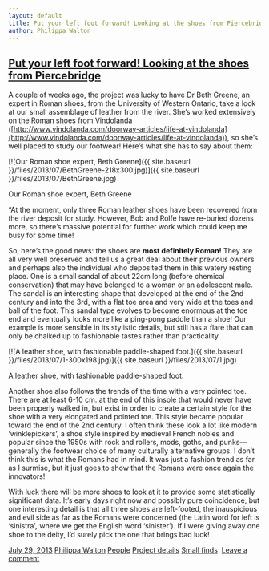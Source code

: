 ```yaml
--- 
layout: default
title: Put your left foot forward! Looking at the shoes from Piercebridge
author: Philippa Walton
---
```


[Put your left foot forward! Looking at the shoes from Piercebridge](https://finds.org.uk/blogs/blog/2013/07/29/put-your-left-foot-forward-looking-at-the-shoes-from-piercebridge/ "Link to Put your left foot forward! Looking at the shoes from Piercebridge")
---------------------------------------------------------------------------------------------------------------------------------------------------------------------------------------------------------------------------------------------------------------

A couple of weeks ago, the project was lucky to have Dr Beth Greene, an expert in Roman shoes, from the University of Western Ontario, take a look at our small assemblage of leather from the river. She’s worked extensively on the Roman shoes from Vindolanda ([http://www.vindolanda.com/doorway-articles/life-at-vindolanda](http://www.vindolanda.com/doorway-articles/life-at-vindolanda)), so she’s well placed to study our footwear! Here’s what she has to say about them:

[![Our Roman shoe expert, Beth Greene]({{ site.baseurl }}/files/2013/07/BethGreene-218x300.jpg)]({{ site.baseurl }}/files/2013/07/BethGreene.jpg)

Our Roman shoe expert, Beth Greene

“At the moment, only three Roman leather shoes have been recovered from the river deposit for study. However, Bob and Rolfe have re-buried dozens more, so there’s massive potential for further work which could keep me busy for some time!

So, here’s the good news: the shoes are **most definitely Roman!** They are all very well preserved and tell us a great deal about their previous owners and perhaps also the individual who deposited them in this watery resting place. One is a small sandal of about 22cm long (before chemical conservation) that may have belonged to a woman or an adolescent male. The sandal is an interesting shape that developed at the end of the 2nd century and into the 3rd, with a flat toe area and very wide at the toes and ball of the foot. This sandal type evolves to become enormous at the toe end and eventually looks more like a ping-pong paddle than a shoe! Our example is more sensible in its stylistic details, but still has a flare that can only be chalked up to fashionable tastes rather than practicality.

[![A leather shoe, with fashionable paddle-shaped foot.]({{ site.baseurl }}/files/2013/07/1-300x198.jpg)]({{ site.baseurl }}/files/2013/07/1.jpg)

A leather shoe, with fashionable paddle-shaped foot.

Another shoe also follows the trends of the time with a very pointed toe. There are at least 6-10 cm. at the end of this insole that would never have been properly walked in, but exist in order to create a certain style for the shoe with a very elongated and pointed toe. This style became popular toward the end of the 2nd century. I often think these look a lot like modern ‘winklepickers’, a shoe style inspired by medieval French nobles and popular since the 1950s with rock and rollers, mods, goths, and punks—generally the footwear choice of many culturally alternative groups. I don’t think this is what the Romans had in mind. It was just a fashion trend as far as I surmise, but it just goes to show that the Romans were once again the innovators!

With luck there will be more shoes to look at it to provide some statistically significant data. It’s early days right now and possibly pure coincidence, but one interesting detail is that all three shoes are left-footed, the inauspicious and evil side as far as the Romans were concerned (the Latin word for left is ‘sinistra’_,_ where we get the English word ‘sinister’). If I were giving away one shoe to the deity, I’d surely pick the one that brings bad luck!

[July 29, 2013](https://finds.org.uk/blogs/blog/2013/07/29/put-your-left-foot-forward-looking-at-the-shoes-from-piercebridge/ "9:46 am") [Philippa Walton](https://finds.org.uk/blogs/blog/author/pwalton/ "View all posts by Philippa Walton") [People](https://finds.org.uk/blogs/blog/category/people/) [Project details](https://finds.org.uk/blogs/blog/category/project-details/) [Small finds](https://finds.org.uk/blogs/blog/category/small-finds/)   [Leave a comment](https://finds.org.uk/blogs/blog/2013/07/29/put-your-left-foot-forward-looking-at-the-shoes-from-piercebridge/#respond "Comment on Put your left foot forward! Looking at the shoes from Piercebridge")